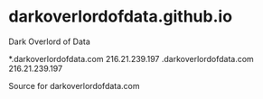 darkoverlordofdata.github.io
============================

Dark Overlord of Data

*.darkoverlordofdata.com   216.21.239.197
 .darkoverlordofdata.com   216.21.239.197

Source for darkoverlordofdata.com
